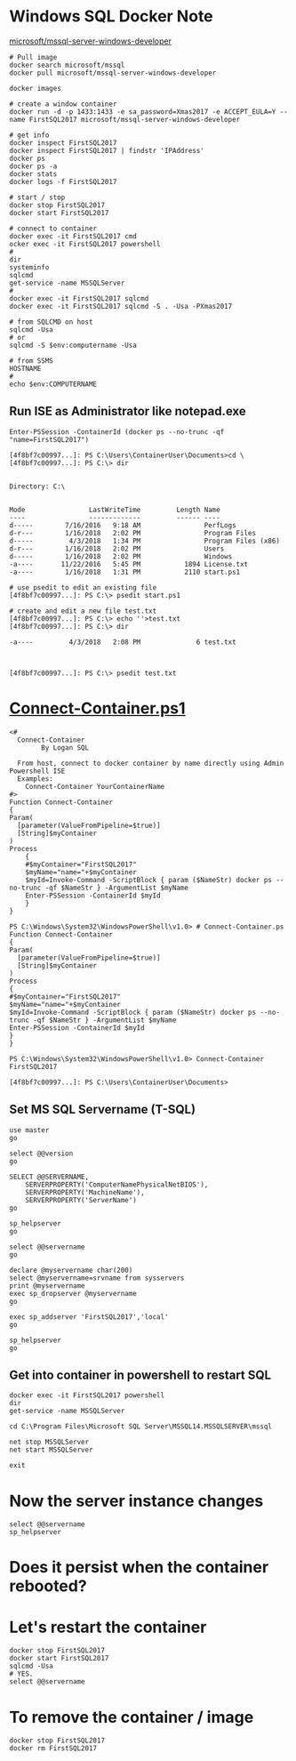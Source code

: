 # Windows SQL Docker Note

[microsoft/mssql-server-windows-developer](https://hub.docker.com/r/microsoft/mssql-server-windows-developer/)

    # Pull image
    docker search microsoft/mssql
    docker pull microsoft/mssql-server-windows-developer

    docker images

    # create a window container
    docker run -d -p 1433:1433 -e sa_password=Xmas2017 -e ACCEPT_EULA=Y --name FirstSQL2017 microsoft/mssql-server-windows-developer

    # get info
    docker inspect FirstSQL2017 
    docker inspect FirstSQL2017 | findstr 'IPAddress'
    docker ps
    docker ps -a
    docker stats
    docker logs -f FirstSQL2017
    
    # start / stop
    docker stop FirstSQL2017
    docker start FirstSQL2017
    
    # connect to container
    docker exec -it FirstSQL2017 cmd
    ocker exec -it FirstSQL2017 powershell
    # 
    dir
    systeminfo
    sqlcmd
    get-service -name MSSQLServer
    #
    docker exec -it FirstSQL2017 sqlcmd
    docker exec -it FirstSQL2017 sqlcmd -S . -Usa -PXmas2017
    
    # from SQLCMD on host
    sqlcmd -Usa
    # or
    sqlcmd -S $env:computername -Usa
    
    # from SSMS
    HOSTNAME
    #
    echo $env:COMPUTERNAME
    
## Run ISE as Administrator like notepad.exe
    Enter-PSSession -ContainerId (docker ps --no-trunc -qf "name=FirstSQL2017")

    [4f8bf7c00997...]: PS C:\Users\ContainerUser\Documents>cd \
    [4f8bf7c00997...]: PS C:\> dir


    Directory: C:\


    Mode                LastWriteTime         Length Name                                                                                
    ----                -------------         ------ ----                                                                                
    d-----        7/16/2016   9:18 AM                PerfLogs                                                                            
    d-r---        1/16/2018   2:02 PM                Program Files                                                                       
    d-----         4/3/2018   1:34 PM                Program Files (x86)                                                                 
    d-r---        1/16/2018   2:02 PM                Users                                                                               
    d-----        1/16/2018   2:02 PM                Windows                                                                             
    -a----       11/22/2016   5:45 PM           1894 License.txt                                                                         
    -a----        1/16/2018   1:31 PM           2110 start.ps1
    
    # use psedit to edit an existing file
    [4f8bf7c00997...]: PS C:\> psedit start.ps1
    
    # create and edit a new file test.txt
    [4f8bf7c00997...]: PS C:\> echo ''>test.txt
    [4f8bf7c00997...]: PS C:\> dir 
                                                                           
    -a----         4/3/2018   2:08 PM              6 test.txt                                                                            
    
    
    
    [4f8bf7c00997...]: PS C:\> psedit test.txt
    
# [Connect-Container.ps1](<https://github.com/loganSQL/SQLDocker/blob/master/SQLDocker/Connect-Container.ps1>)
    <#
      Connect-Container
            By Logan SQL
      
      From host, connect to docker container by name directly using Admin Powershell ISE
      Examples:
        Connect-Container YourContainerName
    #>
    Function Connect-Container
    {
    Param(
      [parameter(ValueFromPipeline=$true)]
      [String]$myContainer
    )
    Process
        {
        #$myContainer="FirstSQL2017"
        $myName="name="+$myContainer
        $myId=Invoke-Command -ScriptBlock { param ($NameStr) docker ps --no-trunc -qf $NameStr } -ArgumentList $myName
        Enter-PSSession -ContainerId $myId
        }
    }
```    
PS C:\Windows\System32\WindowsPowerShell\v1.0> # Connect-Container.ps
Function Connect-Container
{
Param(
  [parameter(ValueFromPipeline=$true)]
  [String]$myContainer
)
Process
{
#$myContainer="FirstSQL2017"
$myName="name="+$myContainer
$myId=Invoke-Command -ScriptBlock { param ($NameStr) docker ps --no-trunc -qf $NameStr } -ArgumentList $myName
Enter-PSSession -ContainerId $myId
}
}

PS C:\Windows\System32\WindowsPowerShell\v1.0> Connect-Container FirstSQL2017

[4f8bf7c00997...]: PS C:\Users\ContainerUser\Documents> 
```
## Set MS SQL Servername (T-SQL)
    use master
    go
    
    select @@version
    go
    
    SELECT @@SERVERNAME,
        SERVERPROPERTY('ComputerNamePhysicalNetBIOS'),
        SERVERPROPERTY('MachineName'),
        SERVERPROPERTY('ServerName')
    go
    
    sp_helpserver
    go
    
    select @@servername
    go
    
    declare @myservername char(200)
    select @myservername=srvname from sysservers
    print @myservername
    exec sp_dropserver @myservername
    go
    
    exec sp_addserver 'FirstSQL2017','local'
    go
    
    sp_helpserver
    go

## Get into container in powershell to restart SQL
    docker exec -it FirstSQL2017 powershell
    dir
    get-service -name MSSQLServer
    
    cd C:\Program Files\Microsoft SQL Server\MSSQL14.MSSQLSERVER\mssql
    
    net stop MSSQLServer
    net start MSSQLServer
    
    exit

# Now the server instance changes
    select @@servername
    sp_helpserver

# Does it persist when the container rebooted?
# Let's restart the container
    docker stop FirstSQL2017
    docker start FirstSQL2017
    sqlcmd -Usa
    # YES.
    select @@servername


# To remove the container / image
    docker stop FirstSQL2017
    docker rm FirstSQL2017
